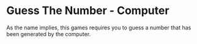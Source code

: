 # Guess The Number - Computer
As the name implies, this games requires you to guess a number that has been generated by the computer.

